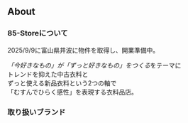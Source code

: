 ## About

### 85-Storeについて

2025/9/9に富山県井波に物件を取得し、開業準備中。  

*「今好きなもの」が「ずっと好きなもの」をつくる*をテーマに  
トレンドを抑えた中古衣料と  
ずっと使える新品衣料という2つの軸で  
「むすんでひらく感性」を表現する衣料品店。  

### 取り扱いブランド

